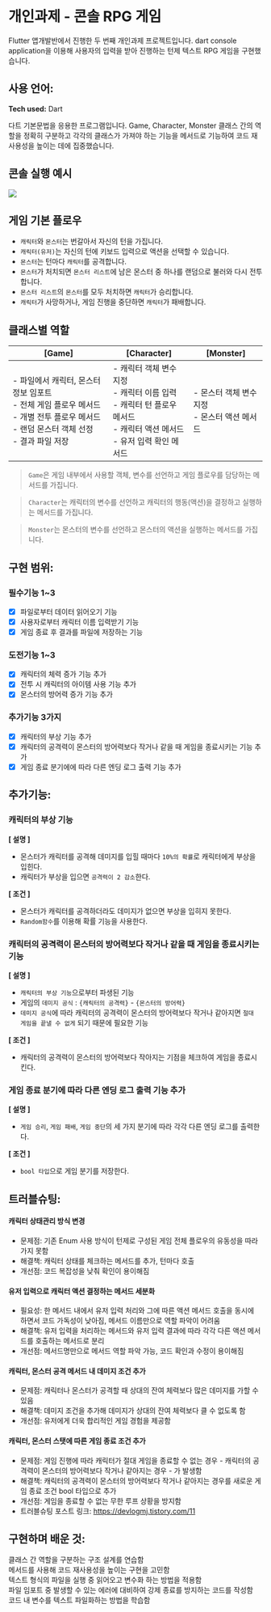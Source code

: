 # 개인과제 - 콘솔 RPG 게임

Flutter 앱개발반에서 진행한 두 번째 개인과제 프로젝트입니다. dart console application을 이용해 사용자의 입력을 받아 진행하는 턴제 텍스트 RPG 게임을 구현했습니다. 

## 사용 언어:

**Tech used:** Dart

다트 기본문법을 응용한 프로그램입니다. Game, Character, Monster 클래스 간의 역할을 정확히 구분하고 각각의 클래스가 가져야 하는 기능을 메서드로 기능하여 코드 재사용성을 높이는 데에 집중했습니다.

## 콘솔 실행 예시
<img src = "https://img1.daumcdn.net/thumb/R1280x0/?scode=mtistory2&fname=https%3A%2F%2Fblog.kakaocdn.net%2Fdn%2FdUWvmR%2FbtsMQn2FTs4%2Ft1ix4GdiKUJGt4POKUYnok%2Fimg.png">

## 게임 기본 플로우
 - `캐릭터`와 `몬스터`는 번갈아서 자신의 턴을 가집니다.
 - `캐릭터(유저)`는 자신의 턴에 키보드 입력으로 액션을 선택할 수 있습니다.
 - `몬스터`는 턴마다 `캐릭터`를 공격합니다.
 - `몬스터`가 처치되면 `몬스터 리스트`에 남은 몬스터 중 하나를 랜덤으로 불러와 다시 전투합니다.
 - `몬스터 리스트`의 `몬스터`를 모두 처치하면 `캐릭터`가 승리합니다.
 - `캐릭터`가 사망하거나, 게임 진행을 중단하면 `캐릭터`가 패배합니다.
  
## 클래스별 역할

| [Game] | [Character] | [Monster] |
| --- | --- | --- |
| - 파일에서 캐릭터, 몬스터 정보 임포트<br>- 전체 게임 플로우 메서드<br>- 개별 전투 플로우 메서드<br>- 랜덤 몬스터 객체 선정<br>- 결과 파일 저장 | - 캐릭터 객체 변수 지정<br>- 캐릭터 이름 입력 <br>- 캐릭터 턴 플로우 메서드<br>- 캐릭터 액션 메서드<br>- 유저 입력 확인 메서드 | - 몬스터 객체 변수 지정<br>- 몬스터 액션 메서드 |

> `Game`은 게임 내부에서 사용할 객체, 변수를 선언하고 게임 플로우를 담당하는 메서드를 가집니다.
> 

> `Character`는 캐릭터의 변수를 선언하고 캐릭터의 행동(액션)을 결정하고 실행하는 메서드를 가집니다.
>

> `Monster`는 몬스터의 변수를 선언하고 몬스터의 액션을 실행하는 메서드를 가집니다.
>


## 구현 범위:

### 필수기능 1~3
- [X] 파일로부터 데이터 읽어오기 기능
- [X] 사용자로부터 캐릭터 이름 입력받기 기능
- [X] 게임 종료 후 결과를 파일에 저장하는 기능

### 도전기능 1~3
- [X] 캐릭터의 체력 증가 기능 추가
- [X] 전투 시 캐릭터의 아이템 사용 기능 추가
- [X] 몬스터의 방어력 증가 기능 추가

### 추가기능 3가지
- [X] 캐릭터의 부상 기능 추가
- [X] 캐릭터의 공격력이 몬스터의 방어력보다 작거나 같을 때 게임을 종료시키는 기능 추가
- [X] 게임 종료 분기에에 따라 다른 엔딩 로그 출력 기능 추가 

## 추가기능:

### 캐릭터의 부상 기능
**[ 설명 ]**
- 몬스터가 캐릭터를 공격해 데미지를 입힐 때마다 `10%의 확률`로 캐릭터에게 부상을 입힌다.
- 캐릭터가 부상을 입으면 `공격력이 2 감소`한다.

**[ 조건 ]**
- 몬스터가 캐릭터를 공격하더라도 데미지가 없으면 부상을 입히지 못한다.
- `Random함수`를 이용해 확률 기능을 사용한다.

### 캐릭터의 공격력이 몬스터의 방어력보다 작거나 같을 때 게임을 종료시키는 기능
**[ 설명 ]**

- `캐릭터의 부상 기능`으로부터 파생된 기능
- 게임의 `데미지 공식` : `{캐릭터의 공격력}` - `{몬스터의 방어력}`
- `데미지 공식`에 따라 캐릭터의 공격력이 몬스터의 방어력보다 작거나 같아지면 `절대 게임을 끝낼 수 없게` 되기 때문에 필요한 기능

**[ 조건 ]**
- 캐릭터의 공격력이 몬스터의 방어력보다 작아지는 기점을 체크하여 게임을 종료시킨다.

### 게임 종료 분기에 따라 다른 엔딩 로그 출력 기능 추가
**[ 설명 ]**
- `게임 승리`, `게임 패배`, `게임 중단`의 세 가지 분기에 따라 각각 다른 엔딩 로그를 출력한다.

**[ 조건 ]**
- `bool 타입`으로 게임 분기를 저장한다.

## 트러블슈팅:

#### 캐릭터 상태관리 방식 변경
- 문제점: 기존 Enum 사용 방식이 턴제로 구성된 게임 전체 플로우의 유동성을 따라가지 못함
- 해결책: 캐릭터 상태를 체크하는 메서드를 추가, 턴마다 호출
- 개선점: 코드 복잡성을 낮춰 확인이 용이해짐

#### 유저 입력으로 캐릭터 액션 결정하는 메서드 세분화
- 필요성: 한 메서드 내에서 유저 입력 처리와 그에 따른 액션 메서드 호출을 동시에 하면서 코드 가독성이 낮아짐, 메서드 이름만으로 역할 파악이 어려움  
- 해결책: 유저 입력을 처리하는 메서드와 유저 입력 결과에 따라 각각 다른 액션 메서드를 호출하는 메서드로 분리
- 개선점: 메서드명만으로 메서드 역할 파악 가능, 코드 확인과 수정이 용이해짐

#### 캐릭터, 몬스터 공격 메서드 내 데미지 조건 추가
- 문제점: 캐릭터나 몬스터가 공격할 때 상대의 잔여 체력보다 많은 데미지를 가할 수 있음
- 해결책: 데미지 조건을 추가해 데미지가 상대의 잔여 체력보다 클 수 없도록 함
- 개선점: 유저에게 더욱 합리적인 게임 경험을 제공함

#### 캐릭터, 몬스터 스탯에 따른 게임 종료 조건 추가
- 문제점: 게임 진행에 따라 캐릭터가 절대 게임을 종료할 수 없는 경우 - 캐릭터의 공격력이 몬스터의 방어력보다 작거나 같아지는 경우 - 가 발생함
- 해결책: 캐릭터의 공격력이 몬스터의 방어력보다 작거나 같아지는 경우를 새로운 게임 종료 조건 bool 타입으로 추가
- 개선점: 게임을 종료할 수 없는 무한 루프 상황을 방지함
- 트러블슈팅 포스트 링크: https://devlogmj.tistory.com/11

## 구현하며 배운 것:

클래스 간 역할을 구분하는 구조 설계를 연습함<br/>
메서드를 사용해 코드 재사용성을 높이는 구현을 고민함<br/>
텍스트 형식의 파일을 실행 중 읽어오고 변수화 하는 방법을 적용함<br/>
파일 임포트 중 발생할 수 있는 에러에 대비하여 강제 종료를 방지하는 코드를 작성함<br/>
코드 내 변수를 텍스트 파일화하는 방법을 학습함
